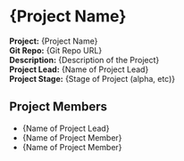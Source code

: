 # {Project Name}

**Project:** {Project Name}  
**Git Repo:** {Git Repo URL}  
**Description:** {Description of the Project}  
**Project Lead:** {Name of Project Lead}  
**Project Stage:** {Stage of Project (alpha, etc)}  

## Project Members

- {Name of Project Lead}
- {Name of Project Member}
- {Name of Project Member}
